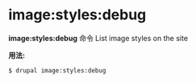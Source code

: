 # image:styles:debug
**image:styles:debug** 命令 List image styles on the site

**用法:**
```
$ drupal image:styles:debug 
```
